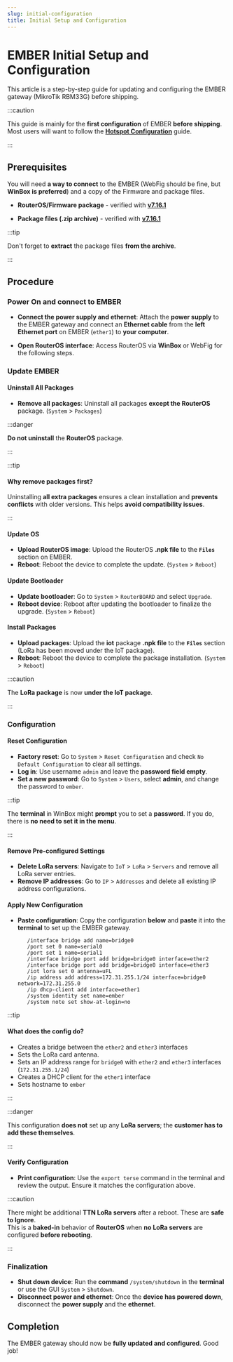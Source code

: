 ```yaml
---
slug: initial-configuration
title: Initial Setup and Configuration
---
```


# EMBER Initial Setup and Configuration

This article is a step-by-step guide for updating and configuring the EMBER gateway (MikroTik RBM33G) before shipping.

:::caution

This guide is mainly for the **first configuration** of EMBER **before shipping**.\
Most users will want to follow the [**Hotspot Configuration**](hotspot-configuration.md) guide.

:::

## Prerequisites

You will need **a way to connect** to the EMBER (WebFig should be fine, but **WinBox is preferred**) and a copy of the Firmware
and package files.

- **RouterOS/Firmware package** - verified with [**v7.16.1**](pathname:///download/routeros-7.16.1-mmips.npk)

- **Package files (.zip archive)** - verified with [**v7.16.1**](pathname:///download/all_packages-mmips-7.16.1.zip)

:::tip

Don't forget to **extract** the package files **from the archive**.

:::

## Procedure

### Power On and connect to EMBER

- **Connect the power supply and ethernet**: Attach the **power supply** to the EMBER gateway and connect an **Ethernet cable** from
  the **left Ethernet port** on EMBER (`ether1`) to **your computer**.

- **Open RouterOS interface**: Access RouterOS via **WinBox** or WebFig for the following steps.

### Update EMBER

#### Uninstall All Packages

- **Remove all packages**: Uninstall all packages **except the RouterOS** package. (`System` > `Packages`)

:::danger

**Do not uninstall** the **RouterOS** package.

:::

:::tip

#### Why remove packages first?
Uninstalling **all extra packages** ensures a clean installation and **prevents conflicts** with older versions. This helps **avoid compatibility issues**.

:::

#### Update OS

- **Upload RouterOS image**: Upload the RouterOS **.npk file** to the **`Files`** section on EMBER.
- **Reboot**: Reboot the device to complete the update. (`System` > `Reboot`)

#### Update Bootloader

- **Update bootloader**: Go to `System` > `RouterBOARD` and select `Upgrade`.
- **Reboot device**: Reboot after updating the bootloader to finalize the upgrade. (`System` > `Reboot`)

#### Install Packages

- **Upload packages**: Upload the **iot** package **.npk file** to the **`Files`** section (LoRa has been moved under the IoT
  package).
- **Reboot**: Reboot the device to complete the package installation. (`System` > `Reboot`)

:::caution

The **LoRa package** is now **under the IoT package**.

:::

### Configuration

#### Reset Configuration

- **Factory reset**: Go to `System` > `Reset Configuration` and check `No Default Configuration` to clear all settings.
- **Log in**: Use username `admin` and leave the **password field empty**.
- **Set a new password**: Go to `System` > `Users`, select **admin**, and change the password to `ember`.

:::tip

The **terminal** in WinBox might **prompt** you to set a **password**. If you do, there is **no need to set it in the menu**.

:::

#### Remove Pre-configured Settings

- **Delete LoRa servers**: Navigate to `IoT` > `LoRa` > `Servers` and remove all LoRa server entries.
- **Remove IP addresses**: Go to `IP` > `Addresses` and delete all existing IP address configurations.


#### Apply New Configuration

- **Paste configuration**: Copy the configuration **below** and **paste** it into the **terminal** to set up the EMBER gateway.

  ```
     /interface bridge add name=bridge0
     /port set 0 name=serial0
     /port set 1 name=serial1
     /interface bridge port add bridge=bridge0 interface=ether2
     /interface bridge port add bridge=bridge0 interface=ether3
     /iot lora set 0 antenna=uFL
     /ip address add address=172.31.255.1/24 interface=bridge0 network=172.31.255.0
     /ip dhcp-client add interface=ether1
     /system identity set name=ember
     /system note set show-at-login=no
  ```

:::tip

#### What does the config do?

- Creates a bridge between the `ether2` and `ether3` interfaces
- Sets the LoRa card antenna.
- Sets an IP address range for `bridge0` with `ether2` and `ether3` interfaces (`172.31.255.1/24`)
- Creates a DHCP client for the `ether1` interface
- Sets hostname to `ember`

:::

:::danger

This configuration **does not** set up any **LoRa servers**; the **customer has to add these themselves**.

:::

#### Verify Configuration

- **Print configuration**: Use the `export terse` command in the terminal and review the output. Ensure it matches the
  configuration above.

:::caution

There might be additional **TTN LoRa servers** after a reboot. These are **safe to Ignore**.\
This is a **baked-in** behavior of **RouterOS** when **no LoRa servers** are configured **before rebooting**.

:::

### Finalization

- **Shut down device**: Run the **command** `/system/shutdown` in the **terminal** or use the GUI `System` > `Shutdown`.
- **Disconnect power and ethernet**: Once the **device has powered down**, disconnect the **power supply** and the **ethernet**.

## Completion

The EMBER gateway should now be **fully updated and configured**. Good job!
